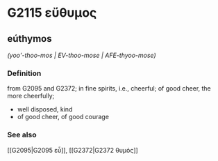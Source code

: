 # G2115 εὔθυμος

## eúthymos

_(yoo'-thoo-mos | EV-thoo-mose | AFE-thyoo-mose)_

### Definition

from G2095 and G2372; in fine spirits, i.e., cheerful; of good cheer, the more cheerfully; 

- well disposed, kind
- of good cheer, of good courage

### See also

[[G2095|G2095 εὖ]], [[G2372|G2372 θυμός]]
